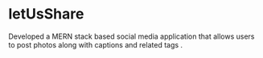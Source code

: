 # letUsShare
Developed a MERN stack based social media application that allows users to post photos along with captions and related tags .
